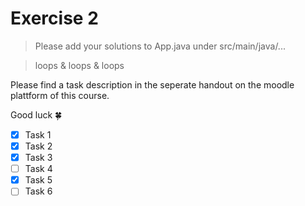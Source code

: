 # Exercise 2

> Please add your solutions to App.java under src/main/java/...

> loops & loops & loops

Please find a task description in the seperate handout on the moodle plattform of this course.

Good luck :four_leaf_clover:
- [x] Task 1
- [x] Task 2
- [x] Task 3
- [ ] Task 4
- [x] Task 5
- [ ] Task 6
